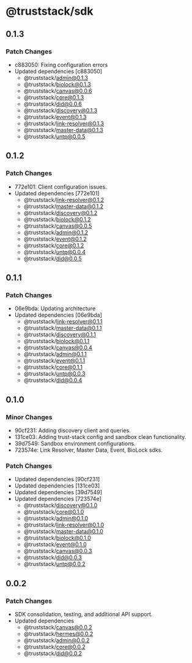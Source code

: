 # @truststack/sdk

## 0.1.3

### Patch Changes

- c883050: Fixing configuration errors
- Updated dependencies [c883050]
  - @truststack/admin@0.1.3
  - @truststack/biolock@0.1.3
  - @truststack/canvas@0.0.6
  - @truststack/core@0.1.3
  - @truststack/did@0.0.6
  - @truststack/discovery@0.1.3
  - @truststack/event@0.1.3
  - @truststack/link-resolver@0.1.3
  - @truststack/master-data@0.1.3
  - @truststack/untp@0.0.5

## 0.1.2

### Patch Changes

- 772e101: Client configuration issues.
- Updated dependencies [772e101]
  - @truststack/link-resolver@0.1.2
  - @truststack/master-data@0.1.2
  - @truststack/discovery@0.1.2
  - @truststack/biolock@0.1.2
  - @truststack/canvas@0.0.5
  - @truststack/admin@0.1.2
  - @truststack/event@0.1.2
  - @truststack/core@0.1.2
  - @truststack/untp@0.0.4
  - @truststack/did@0.0.5

## 0.1.1

### Patch Changes

- 06e9bda: Updating architecture
- Updated dependencies [06e9bda]
  - @truststack/link-resolver@0.1.1
  - @truststack/master-data@0.1.1
  - @truststack/discovery@0.1.1
  - @truststack/biolock@0.1.1
  - @truststack/canvas@0.0.4
  - @truststack/admin@0.1.1
  - @truststack/event@0.1.1
  - @truststack/core@0.1.1
  - @truststack/untp@0.0.3
  - @truststack/did@0.0.4

## 0.1.0

### Minor Changes

- 90cf231: Adding discovery client and queries.
- 131ce03: Adding trust-stack config and sandbox clean functionality.
- 39d7549: Sandbox environment configurations.
- 723574e: Link Resolver, Master Data, Event, BioLock sdks.

### Patch Changes

- Updated dependencies [90cf231]
- Updated dependencies [131ce03]
- Updated dependencies [39d7549]
- Updated dependencies [723574e]
  - @truststack/discovery@0.1.0
  - @truststack/core@0.1.0
  - @truststack/admin@0.1.0
  - @truststack/link-resolver@0.1.0
  - @truststack/master-data@0.1.0
  - @truststack/biolock@0.1.0
  - @truststack/event@0.1.0
  - @truststack/canvas@0.0.3
  - @truststack/did@0.0.3
  - @truststack/untp@0.0.2

## 0.0.2

### Patch Changes

- SDK consolidation, testing, and additional API support.
- Updated dependencies
  - @truststack/canvas@0.0.2
  - @truststack/hermes@0.0.2
  - @truststack/admin@0.0.2
  - @truststack/core@0.0.2
  - @truststack/did@0.0.2
